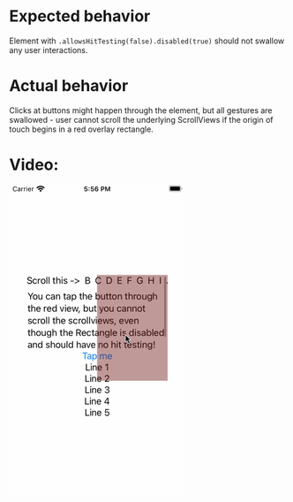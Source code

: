 # Expected behavior

Element with `.allowsHitTesting(false).disabled(true)` should not swallow any user interactions.

# Actual behavior

Clicks at buttons might happen through the element, but all gestures are swallowed - user cannot scroll the underlying ScrollViews if the origin of touch begins in a red overlay rectangle.

# Video:

![Image of problem](swiftui-scrollview-fail.gif)